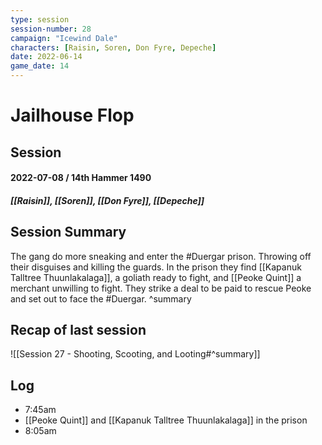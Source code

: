 ```yaml
---
type: session
session-number: 28
campaign: "Icewind Dale"
characters: [Raisin, Soren, Don Fyre, Depeche]
date: 2022-06-14
game_date: 14
---
```


# Jailhouse Flop
## Session 
#### 2022-07-08 / 14th Hammer 1490
##### [[Raisin]], [[Soren]], [[Don Fyre]], [[Depeche]]

## Session Summary
The gang do more sneaking and enter the #Duergar  prison. Throwing off their disguises and killing the guards. In the prison they find [[Kapanuk Talltree Thuunlakalaga]], a goliath ready to fight, and [[Peoke Quint]] a merchant unwilling to fight. They strike a deal to be paid to rescue Peoke and set out to face the #Duergar.
^summary

## Recap of last session
![[Session 27 - Shooting, Scooting, and Looting#^summary]]

## Log
- 7:45am
- [[Peoke Quint]] and [[Kapanuk Talltree Thuunlakalaga]] in the prison
- 8:05am
